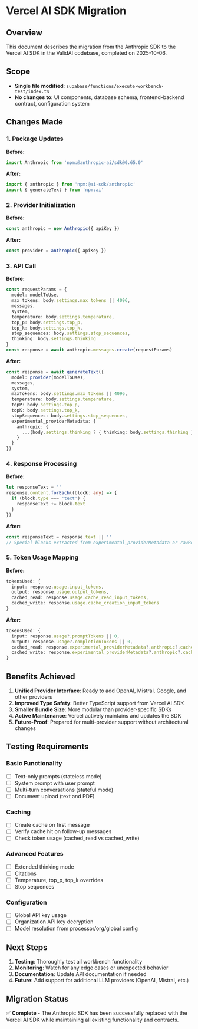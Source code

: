 # Vercel AI SDK Migration

## Overview
This document describes the migration from the Anthropic SDK to the Vercel AI SDK in the ValidAI codebase, completed on 2025-10-06.

## Scope
- **Single file modified**: `supabase/functions/execute-workbench-test/index.ts`
- **No changes to**: UI components, database schema, frontend-backend contract, configuration system

## Changes Made

### 1. Package Updates
**Before:**
```typescript
import Anthropic from 'npm:@anthropic-ai/sdk@0.65.0'
```

**After:**
```typescript
import { anthropic } from 'npm:@ai-sdk/anthropic'
import { generateText } from 'npm:ai'
```

### 2. Provider Initialization
**Before:**
```typescript
const anthropic = new Anthropic({ apiKey })
```

**After:**
```typescript
const provider = anthropic({ apiKey })
```

### 3. API Call
**Before:**
```typescript
const requestParams = {
  model: modelToUse,
  max_tokens: body.settings.max_tokens || 4096,
  messages,
  system,
  temperature: body.settings.temperature,
  top_p: body.settings.top_p,
  top_k: body.settings.top_k,
  stop_sequences: body.settings.stop_sequences,
  thinking: body.settings.thinking
}
const response = await anthropic.messages.create(requestParams)
```

**After:**
```typescript
const response = await generateText({
  model: provider(modelToUse),
  messages,
  system,
  maxTokens: body.settings.max_tokens || 4096,
  temperature: body.settings.temperature,
  topP: body.settings.top_p,
  topK: body.settings.top_k,
  stopSequences: body.settings.stop_sequences,
  experimental_providerMetadata: {
    anthropic: {
      ...(body.settings.thinking ? { thinking: body.settings.thinking } : {})
    }
  }
})
```

### 4. Response Processing
**Before:**
```typescript
let responseText = ''
response.content.forEach((block: any) => {
  if (block.type === 'text') {
    responseText += block.text
  }
})
```

**After:**
```typescript
const responseText = response.text || ''
// Special blocks extracted from experimental_providerMetadata or rawResponse
```

### 5. Token Usage Mapping
**Before:**
```typescript
tokensUsed: {
  input: response.usage.input_tokens,
  output: response.usage.output_tokens,
  cached_read: response.usage.cache_read_input_tokens,
  cached_write: response.usage.cache_creation_input_tokens
}
```

**After:**
```typescript
tokensUsed: {
  input: response.usage?.promptTokens || 0,
  output: response.usage?.completionTokens || 0,
  cached_read: response.experimental_providerMetadata?.anthropic?.cacheReadTokens || 0,
  cached_write: response.experimental_providerMetadata?.anthropic?.cacheCreationTokens || 0
}
```

## Benefits Achieved

1. **Unified Provider Interface**: Ready to add OpenAI, Mistral, Google, and other providers
2. **Improved Type Safety**: Better TypeScript support from Vercel AI SDK
3. **Smaller Bundle Size**: More modular than provider-specific SDKs
4. **Active Maintenance**: Vercel actively maintains and updates the SDK
5. **Future-Proof**: Prepared for multi-provider support without architectural changes

## Testing Requirements

### Basic Functionality
- [ ] Text-only prompts (stateless mode)
- [ ] System prompt with user prompt
- [ ] Multi-turn conversations (stateful mode)
- [ ] Document upload (text and PDF)

### Caching
- [ ] Create cache on first message
- [ ] Verify cache hit on follow-up messages
- [ ] Check token usage (cached_read vs cached_write)

### Advanced Features
- [ ] Extended thinking mode
- [ ] Citations
- [ ] Temperature, top_p, top_k overrides
- [ ] Stop sequences

### Configuration
- [ ] Global API key usage
- [ ] Organization API key decryption
- [ ] Model resolution from processor/org/global config

## Next Steps

1. **Testing**: Thoroughly test all workbench functionality
2. **Monitoring**: Watch for any edge cases or unexpected behavior
3. **Documentation**: Update API documentation if needed
4. **Future**: Add support for additional LLM providers (OpenAI, Mistral, etc.)

## Migration Status
✅ **Complete** - The Anthropic SDK has been successfully replaced with the Vercel AI SDK while maintaining all existing functionality and contracts.
